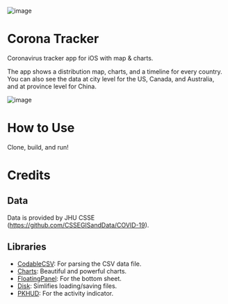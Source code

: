 ![image](https://user-images.githubusercontent.com/121827/76154001-f278c600-60e5-11ea-9d79-7d38eef3738b.png)

# Corona Tracker 
Coronavirus tracker app for iOS with map &amp; charts.

The app shows a distribution map, charts, and a timeline for every country. You can also see the data at city level for the US, Canada, and Australia, and at province level for China.

![image](https://user-images.githubusercontent.com/121827/76153860-9b71f180-60e3-11ea-8567-9fa2192b0ba1.png)

# How to Use
Clone, build, and run!

# Credits
## Data
Data is provided by JHU CSSE (https://github.com/CSSEGISandData/COVID-19).

## Libraries
* [CodableCSV](https://github.com/dehesa/CodableCSV): For parsing the CSV data file.
* [Charts](https://github.com/danielgindi/Charts): Beautiful and powerful charts.
* [FloatingPanel](https://github.com/SCENEE/FloatingPanel): For the bottom sheet.
* [Disk](https://github.com/saoudrizwan/Disk): Simlifies loading/saving files.
* [PKHUD](https://github.com/Hengyu/PKHUD): For the activity indicator.
